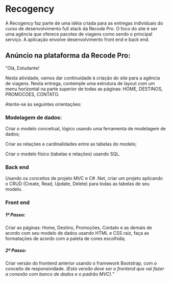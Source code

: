 # Recogency
A Recogency faz parte de uma idéia criada para as entregas individuais do curso de desenvolvimento full stack da Recode Pro. O foco do site é ser uma agência que oferece pacotes de viagens como sendo o principal serviço. A aplicação envolve desenvolvimento front end e back end.

## Anúncio na plataforma da Recode Pro:
"Olá, Estudante! 

Nesta atividade, vamos dar continuidade à criação do site para a agência de viagens. Nesta entrega, contemple uma estrutura de layout com um menu horizontal na parte superior de todas as páginas: HOME, DESTINOS, PROMOCOES, CONTATO.

Atente-se às seguintes orientações:  

### Modelagem de dados:  

Criar o modelo conceitual, lógico usando uma ferramenta de modelagem de dados; 

Criar as relações e cardinalidades entre as tabelas do modelo; 

Criar o modelo físico (tabelas e relações) usando SQL. 

### Back end  

Usando os conceitos de projeto MVC e C# .Net, criar um projeto aplicando o CRUD (Create, Read, Update, Delete) para todas as tabelas de seu modelo. 

### Front end 
##### 1ª Passo:  
Criar as páginas: Home, Destino, Promoções, Contato e as demais de acordo com seu modelo de dados usando HTML e CSS raiz, faça as formatações de acordo com a paleta de cores escolhida; 

##### 2º Passo:  
Criar versão do frontend anterior usando o framework Bootstrap, com o conceito de responsividade. 
*(Esta versão deve ser o frontend que vai fazer a conexão com banco de dados e o padrão MVC).*"

  
